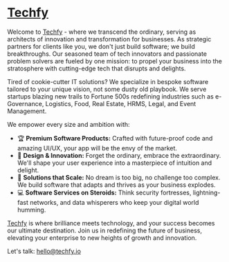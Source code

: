 # [Techfy](https://www.techfy.io)

Welcome to [Techfy](https://www.techfy.io) - where we transcend the ordinary, serving as architects of innovation and transformation for businesses. As strategic partners for clients like you, we don't just build software; we build breakthroughs. Our seasoned team of tech innovators and passionate problem solvers are fueled by one mission: to propel your business into the stratosphere with cutting-edge tech that disrupts and delights.

Tired of cookie-cutter IT solutions? We specialize in bespoke software tailored to your unique vision, not some dusty old playbook. We serve startups blazing new trails to Fortune 500s redefining industries such as e-Governance, Logistics, Food, Real Estate, HRMS, Legal, and Event Management. 

We empower every size and ambition with:
- 🏆 **Premium Software Products:** Crafted with future-proof code and amazing UI/UX, your app will be the envy of the market.
- 🎨 **Design & Innovation:** Forget the ordinary, embrace the extraordinary. We'll shape your user experience into a masterpiece of intuition and delight.
- 🔄 **Solutions that Scale:** No dream is too big, no challenge too complex. We build software that adapts and thrives as your business explodes.
- 💻 **Software Services on Steroids:** Think security fortresses, lightning-fast networks, and data whisperers who keep your digital world humming.

[Techfy](https://www.techfy.io) is where brilliance meets technology, and your success becomes our ultimate destination. Join us in redefining the future of business, elevating your enterprise to new heights of growth and innovation.

Let's talk: hello@techfy.io
